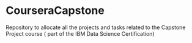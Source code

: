 # CourseraCapstone
Repository to allocate all the projects and tasks related to the Capstone Project course ( part of the IBM Data Science Certification)

